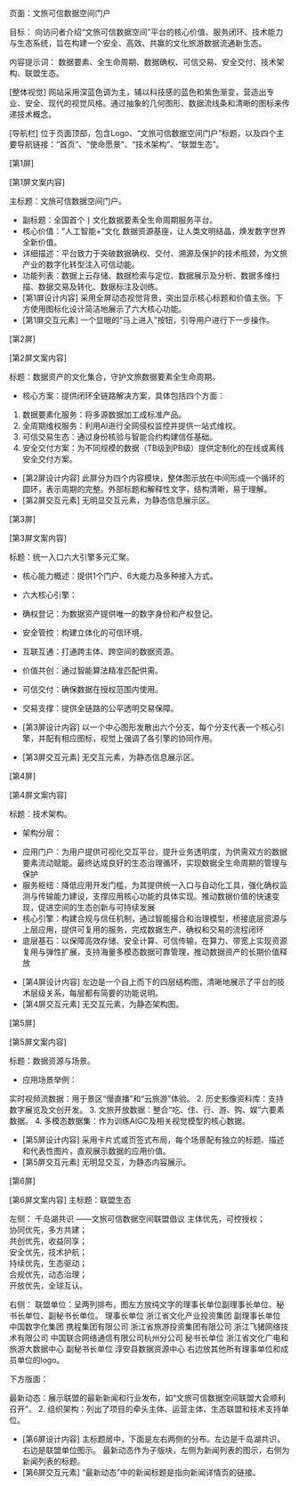 页面：文旅可信数据空间门户

目标：
向访问者介绍“文旅可信数据空间”平台的核心价值、服务闭环、技术能力与生态系统，旨在构建一个安全、高效、共赢的文化旅游数据流通新生态。

内容提示词：
数据要素、全生命周期、数据确权、可信交易、安全交付、技术架构、联盟生态。

[整体视觉]
网站采用深蓝色调为主，辅以科技感的蓝色和紫色渐变，营造出专业、安全、现代的视觉风格。通过抽象的几何图形、数据流线条和清晰的图标来传递技术概念。

[导航栏]
位于页面顶部，包含Logo、“文旅可信数据空间门户”标题，以及四个主要导航链接：“首页”、“使命愿景”、“技术架构”、“联盟生态”。

[第1屏]

[第1屏文案内容]

主标题：文旅可信数据空间门户。
 * 副标题：全国首个丨文化数据要素全生命周期服务平台。
 * 核心价值：“人工智能+”文化 数据资源基座，让人类文明结晶，焕发数字世界全新价值。
 * 详细描述：平台致力于突破数据确权、交付、溯源及保护的技术瓶颈，为文旅产业的数字化转型注入可信动能。
 * 功能列表：数据上云存储、数据检索与定位、数据展示及分析、数据多维扫描、数据交易及转化、数据标注及训练。
* [第1屏设计内容]
采用全屏动态视觉背景，突出显示核心标题和价值主张。下方使用图标化设计简洁地展示了六大核心功能。
* [第1屏交互元素]
一个显眼的“马上进入”按钮，引导用户进行下一步操作。

[第2屏]

[第2屏文案内容]

标题：数据资产的文化集合，守护文旅数据要素全生命周期。
 * 核心方案：提供闭环全链路解决方案，具体包括四个方面：

 1. 数据要素化服务：将多源数据加工成标准产品。
 2. 全周期维权服务：利用AI进行全网侵权监控并提供一站式维权。
 3. 可信交易生态：通过身份核验与智能合约构建信任基础。
 4. 安全交付方案：为不同规模的数据（TB级到PB级）提供定制化的在线或离线安全交付方案。
* [第2屏设计内容]
此屏分为四个内容模块，整体图示放在中间形成一个循环的圆环，表示周期的完整。外部标题和解释性文字，结构清晰，易于理解。
* [第2屏交互元素]
无明显交互元素，为静态信息展示区。

[第3屏]

[第3屏文案内容]

标题：统一入口六大引擎多元汇聚。
 * 核心能力概述：提供1个门户、6大能力及多种接入方式。
 * 六大核心引擎：

 * 确权登记：为数据资产提供唯一的数字身份和产权登记。
 * 安全管控：构建立体化的可信环境。
 * 互联互通：打通跨主体、跨空间的数据资源。
 * 价值共创：通过智能算法精准匹配供需。
 * 可信交付：确保数据在授权范围内使用。
 * 交易支撑：提供全链路的公平透明交易保障。
* [第3屏设计内容]
以一个中心图形发散出六个分支，每个分支代表一个核心引擎，并配有相应图标，视觉上强调了各引擎的协同作用。
* [第3屏交互元素]
无交互元素，为静态信息展示区。

[第4屏]

[第4屏文案内容]

标题：技术架构。
 * 架构分层：
- 应用门户：为用户提供可视化交互平台，提升业务透明度，为供需双方的数据要素流动赋能。最终达成良好的生态治理循环，实现数据全生命周期的管理与保护
- 服务枢纽：降低应用开发门槛，为其提供统一入口与自动化工具，强化确权监测与传输能力建设，支撑应用核心功能的具体实现。推动数据价值的快速变现，促进空间的生态创新与可持续发展
- 核心引擎：构建合规与信任机制，通过智能撮合和治理模型，桥接底层资源与上层应用，提供可复用的服务，完成数据生产、确权和交易的流程闭环
- 底层基石：以保障高效存储、安全计算、可信传输，在算力、带宽上实现资源复用与弹性扩展，支持海量多模态数据可靠管理，推动数据资产的长期价值释放
* [第4屏设计内容]
左边是一个自上而下的四层结构图，清晰地展示了平台的技术层级关系，每层都有简要的功能说明。
* [第4屏交互元素]
无交互元素，为静态架构图。

[第5屏]

[第5屏文案内容]

标题：数据资源与场景。
 * 应用场景举例：

实时视频流数据：用于景区“慢直播”和“云旅游”体验。
 2. 历史影像资料库：支持数字展览及文创开发。
 3. 文旅开放数据：整合“吃、住、行、游、购、娱”六要素数据。
 4. 多模态数据集：作为训练AIGC及相关视觉模型的核心数据。
* [第5屏设计内容]
采用卡片式或页签式布局，每个场景配有独立的标题、描述和代表性图片，直观展示数据的应用价值。
* [第5屏交互元素]
无明显交互，为静态内容展示。

[第6屏]

[第6屏文案内容]
主标题：联盟生态

左侧：
千岛湖共识
——文旅可信数据空间联盟倡议
主体优先，可控授权；  
协同优先，多方共建；  
共创优先，收益同享；  
安全优先，技术护航；  
持续优先，生态驱动；  
合规优先，动态治理；  
开放优先，全球互认。 

右侧：
联盟单位：呈两列排布，图左方放纯文字的理事长单位副理事长单位、秘书长单位、副秘书长单位。
理事长单位
浙江省文化产业投资集团
副理事长单位
中国数字化集团
携程集团有限公司
浙江省旅游投资集团有限公司
浙江飞猪网络技术有限公司
中国联合网络通信有限公司杭州分公司
秘书长单位
浙江省文化广电和旅游大数据中心
副秘书长单位
淳安县数据资源中心
右边放其他所有理事单位和成员单位的logo。

下方版面：

最新动态：展示联盟的最新新闻和行业发布，如“文旅可信数据空间联盟大会顺利召开”。
 2. 组织架构：列出了项目的牵头主体、运营主体、生态联盟和技术支持单位。
* [第6屏设计内容]
主标题居中，下面是左右两侧的分布。左边是千岛湖共识，右边是联盟单位图示。
最新动态作为子版块，左侧为新闻列表的图示，右侧为新闻列表的标题。
* [第6屏交互元素]
“最新动态”中的新闻标题是指向新闻详情页的链接。
